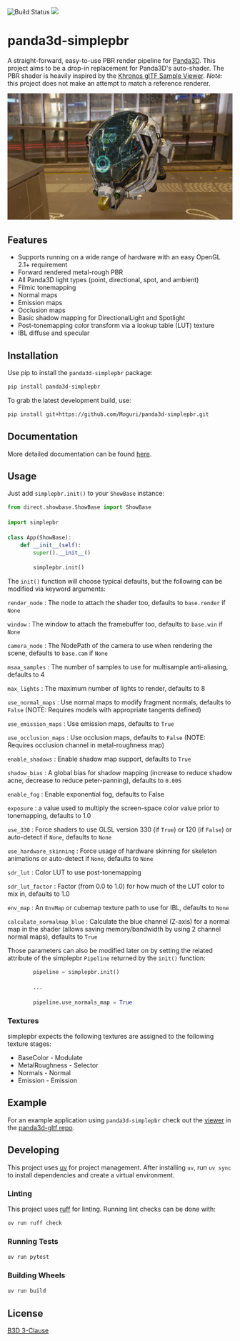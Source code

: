 ![Build Status](https://github.com/Moguri/panda3d-simplepbr/workflows/Pipeline/badge.svg)
[![](https://img.shields.io/github/license/Moguri/panda3d-simplepbr.svg)](https://choosealicense.com/licenses/bsd-3-clause/)

# panda3d-simplepbr

A straight-forward, easy-to-use PBR render pipeline for [Panda3D](https://www.panda3d.org/).
This project aims to be a drop-in replacement for Panda3D's auto-shader.
The PBR shader is heavily inspired by the [Khronos glTF Sample Viewer](https://github.com/KhronosGroup/glTF-Sample-Viewer).
*Note:* this project does not make an attempt to match a reference renderer.

![IBL](docs/img/ibl.png)

## Features
* Supports running on a wide range of hardware with an easy OpenGL 2.1+ requirement
* Forward rendered metal-rough PBR
* All Panda3D light types (point, directional, spot, and ambient)
* Filmic tonemapping 
* Normal maps
* Emission maps
* Occlusion maps
* Basic shadow mapping for DirectionalLight and Spotlight
* Post-tonemapping color transform via a lookup table (LUT) texture
* IBL diffuse and specular

## Installation

Use pip to install the `panda3d-simplepbr` package:

```bash
pip install panda3d-simplepbr
```

To grab the latest development build, use:

```bash
pip install git+https://github.com/Moguri/panda3d-simplepbr.git
```

## Documentation

More detailed documentation can be found [here](https://moguri.github.io/panda3d-simplepbr/).

## Usage

Just add `simplepbr.init()` to your `ShowBase` instance:

```python
from direct.showbase.ShowBase import ShowBase

import simplepbr

class App(ShowBase):
    def __init__(self):
        super().__init__()

        simplepbr.init()
```

The `init()` function will choose typical defaults, but the following can be modified via keyword arguments:

`render_node`
: The node to attach the shader too, defaults to `base.render` if `None`

`window`
: The window to attach the framebuffer too, defaults to `base.win` if `None`

`camera_node`
: The NodePath of the camera to use when rendering the scene, defaults to `base.cam` if `None`

`msaa_samples`
: The number of samples to use for multisample anti-aliasing, defaults to 4

`max_lights`
: The maximum number of lights to render, defaults to 8

`use_normal_maps`
: Use normal maps to modify fragment normals, defaults to `False` (NOTE: Requires models with appropriate tangents defined)

`use_emission_maps`
: Use emission maps, defaults to `True`

`use_occlusion_maps`
: Use occlusion maps, defaults to `False` (NOTE: Requires occlusion channel in metal-roughness map)

`enable_shadows`
: Enable shadow map support, defaults to `True`

`shadow_bias`
: A global bias for shadow mapping (increase to reduce shadow acne, decrease to reduce peter-panning), defaults to `0.005`

`enable_fog`
: Enable exponential fog, defaults to False

`exposure`
: a value used to multiply the screen-space color value prior to tonemapping, defaults to 1.0

`use_330`
: Force shaders to use GLSL version 330 (if `True`) or 120 (if `False`) or auto-detect if `None`, defaults to `None`

`use_hardware_skinning`
: Force usage of hardware skinning for skeleton animations or auto-detect if `None`, defaults to `None`

`sdr_lut`
: Color LUT to use post-tonemapping

`sdr_lut_factor`
: Factor (from 0.0 to 1.0) for how much of the LUT color to mix in, defaults to 1.0

`env_map`
: An `EnvMap` or cubemap texture path to use for IBL, defaults to `None`

`calculate_normalmap_blue`
: Calculate the blue channel (Z-axis) for a normal map in the shader (allows saving memory/bandwidth by using 2 channel normal maps), defaults to `True`

Those parameters can also be modified later on by setting the related attribute of the simplepbr `Pipeline` returned by the `init()` function:

```python
        pipeline = simplepbr.init()
        
        ...
        
        pipeline.use_normals_map = True
```

### Textures

simplepbr expects the following textures are assigned to the following texture stages:

* BaseColor - Modulate
* MetalRoughness - Selector
* Normals - Normal
* Emission - Emission

## Example

For an example application using `panda3d-simplepbr` check out the [viewer](https://github.com/Moguri/panda3d-gltf/blob/master/gltf/viewer.py) in the [panda3d-gltf repo](https://github.com/Moguri/panda3d-gltf).


## Developing

This project uses [uv](https://docs.astral.sh/uv/) for project management.
After installing `uv`, run `uv sync` to install dependencies and create a virtual environment.

### Linting

This project uses [ruff](https://docs.astral.sh/ruff/) for linting.
Running lint checks can be done with:

```bash
uv run ruff check
```

### Running Tests

```bash
uv run pytest
```

### Building Wheels

```bash
uv run build
```

## License
[B3D 3-Clause](https://choosealicense.com/licenses/bsd-3-clause/)
